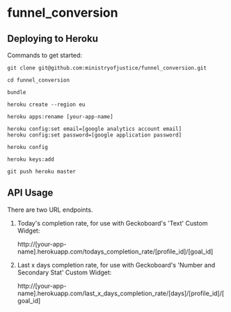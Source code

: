 funnel_conversion
=================

Deploying to Heroku
-------------------

Commands to get started:

    git clone git@github.com:ministryofjustice/funnel_conversion.git

    cd funnel_conversion

    bundle

    heroku create --region eu

    heroku apps:rename [your-app-name]

    heroku config:set email=[google analytics account email]
    heroku config:set password=[google application password]

    heroku config

    heroku keys:add

    git push heroku master

API Usage
---------

There are two URL endpoints.

1. Today's completion rate, for use with Geckoboard's 'Text' Custom Widget:


    http://[your-app-name].herokuapp.com/todays_completion_rate/[profile_id]/[goal_id]

2. Last x days completion rate, for use with Geckoboard's 'Number and Secondary Stat' Custom Widget:


    http://[your-app-name].herokuapp.com/last_x_days_completion_rate/[days]/[profile_id]/[goal_id]
